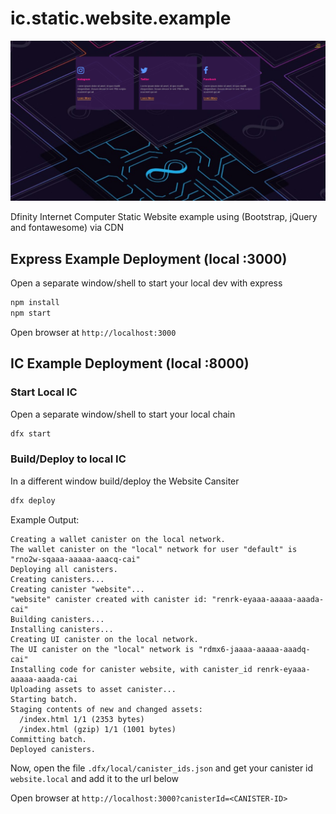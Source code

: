 
# ic.static.website.example

![alt text](https://github.com/NlaakStudiosLLC/ic.static.website.example/blob/main/.design/ic-website.jpg?raw=true)

Dfinity Internet Computer Static Website example using (Bootstrap, jQuery and fontawesome) via CDN


## Express Example Deployment (local :3000)

Open a separate window/shell to start your local dev with express

```bash
npm install
npm start
```

Open browser at `http://localhost:3000`

## IC Example Deployment (local :8000)

### Start Local IC

Open a separate window/shell to start your local chain

```bash
dfx start
```

### Build/Deploy to local IC

In a different window build/deploy the Website Cansiter

```bash
dfx deploy
```

Example Output:

```
Creating a wallet canister on the local network.
The wallet canister on the "local" network for user "default" is "rno2w-sqaaa-aaaaa-aaacq-cai"
Deploying all canisters.
Creating canisters...
Creating canister "website"...
"website" canister created with canister id: "renrk-eyaaa-aaaaa-aaada-cai"
Building canisters...
Installing canisters...
Creating UI canister on the local network.
The UI canister on the "local" network is "rdmx6-jaaaa-aaaaa-aaadq-cai"
Installing code for canister website, with canister_id renrk-eyaaa-aaaaa-aaada-cai
Uploading assets to asset canister...
Starting batch.
Staging contents of new and changed assets:
  /index.html 1/1 (2353 bytes)
  /index.html (gzip) 1/1 (1001 bytes)
Committing batch.
Deployed canisters. 
```

Now, open the file `.dfx/local/canister_ids.json` and get your canister id `website.local` and add it to the url below

Open browser at `http://localhost:3000?canisterId=<CANISTER-ID>`
